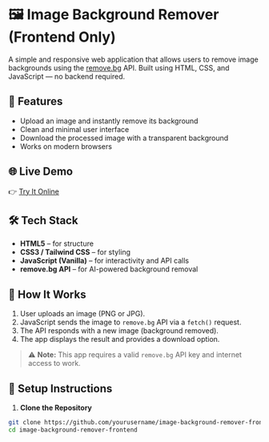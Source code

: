 # 🖼️ Image Background Remover (Frontend Only)

A simple and responsive web application that allows users to remove image backgrounds using the [remove.bg](https://www.remove.bg/api) API. Built using HTML, CSS, and JavaScript — no backend required.

## 🎯 Features

- Upload an image and instantly remove its background
- Clean and minimal user interface
- Download the processed image with a transparent background
- Works on modern browsers

## 🌐 Live Demo

👉 [Try It Online](https://image-background-remover-red.vercel.app/)

## 🛠️ Tech Stack

- **HTML5** – for structure  
- **CSS3 / Tailwind CSS** – for styling  
- **JavaScript (Vanilla)** – for interactivity and API calls  
- **remove.bg API** – for AI-powered background removal

## 📸 How It Works

1. User uploads an image (PNG or JPG).
2. JavaScript sends the image to `remove.bg` API via a `fetch()` request.
3. The API responds with a new image (background removed).
4. The app displays the result and provides a download option.

> ⚠️ **Note:** This app requires a valid `remove.bg` API key and internet access to work.

## 🧪 Setup Instructions

1. **Clone the Repository**

```bash
git clone https://github.com/yourusername/image-background-remover-frontend.git
cd image-background-remover-frontend
